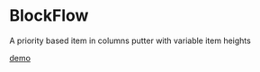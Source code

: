 # BlockFlow
A priority based item in columns putter with variable item heights

[demo](http://maxwinsemius.com/BlockFlow)
